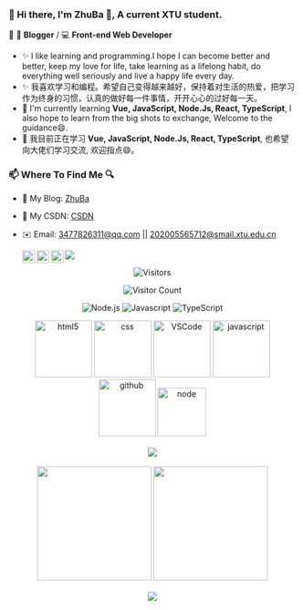 ### 🎉 Hi there, I'm ZhuBa 👋, A current XTU student. 

📄  🎨 **Blogger** / 💻 **Front-end Web Developer**
- ✨ I like learning and programming.I hope I can become better and better, keep my love for life, take learning as a lifelong habit, do everything well seriously and live a happy life every day.
- ✨ 我喜欢学习和编程。希望自己变得越来越好，保持着对生活的热爱，把学习作为终身的习惯，认真的做好每一件事情，开开心心的过好每一天。
- 🌱 I'm currently learning **Vue, JavaScript, Node.Js, React, TypeScript**, I also hope to learn from the big shots to exchange, Welcome to the guidance😄.
- 🌱 我目前正在学习 **Vue, JavaScript, Node.Js, React, TypeScript**, 也希望向大佬们学习交流, 欢迎指点😄。
### 📫 Where To Find Me 🔍
- 📝 My Blog: [ZhuBa](https://www.zhuba.cloud/)
- 💬 My CSDN: [CSDN](https://blog.csdn.net/qq_53904578)
- ✉️ Email: 3477826311@qq.com || 202005565712@smail.xtu.edu.cn

  <a target="_blank" href="https://github.com/zhuba-Ahhh/zhuba-Ahhh/blob/main/img/WX.jpg">
    <img align="left" title="微信号-zhuba-Ahhh" alt="eveningwater" width="22px" src="https://cdn.jsdelivr.net/npm/simple-icons@3.1.0/icons/wechat.svg" />
  </a>
  <a target="_blank" href="https://github.com/zhuba-Ahhh/zhuba-Ahhh/blob/main/img/QQ.jpg">
    <img align="left" title="QQ-3477826311" alt="3477826311" width="22px" src="https://cdn.jsdelivr.net/npm/simple-icons@3.1.0/icons/tencentqq.svg"  />
  </a>
  <a target="_blank" href="https://github.com/zhuba-Ahhh">
    <img align="left" title="Github" alt="zhuba-Ahhh" width="22px" src="https://cdn.jsdelivr.net/npm/simple-icons@3.1.0/icons/github.svg" />
  </a>

  ![](https://komarev.com/ghpvc/?username=zhuba-Ahhh&color=ff69b4&label=PV+Since+2022-08-10)



<!--
**zhuba-Ahhh/zhuba-Ahhh** is a ✨ _special_ ✨ repository because its `README.md` (this file) appears on your GitHub profile.

Here are some ideas to get you started:

- 🔭 I’m currently working on ...
- 🌱 I’m currently learning ...
- 👯 I’m looking to collaborate on ...
- 🤔 I’m looking for help with ...
- 💬 Ask me about ...
- 📫 How to reach me: ...
- 😄 Pronouns: ...
- ⚡ Fun fact: ...
[![访问量](https://profile-counter.glitch.me/TimeRainStarSky-TRSS_Yunzai/count.svg)](https://github.com/TimeRainStarSky/TRSS_Yunzai)
[![zhuba-Ahhh's github stats](https://github-readme-stats.vercel.app/api?username=zhuba-Ahhh&hide=contribs,prs&count_private=true&show_icons=true&&bg_color=30,40941c,cb1597&title_color=fff&text_color=fff&icon_color=fc0)](https://github.com/anuraghazra/github-readme-stats)
-->





<p align="center">
  <img alt="Visitors" src="https://visitor-badge.glitch.me/badge?page_id=zhuba-Ahhh.zhuba-Ahhh" title="Visitors">
</p>

<p align="center">
  <img alt="Visitor Count" src="https://profile-counter.glitch.me/zhuba-Ahhh/count.svg" title="Visitor Count">
</p>


<p align="center">
  <img alt="Node.js" src="https://img.shields.io/badge/-Nodejs-c0ebd?style=flat-square&logo=Node.js" title="Node.js">
  <img alt="Javascript" src="https://img.shields.io/badge/-JavaScript-oringe?style=flat-square&logo=javascript" title="JavaScript">
  <img alt="TypeScript" src="https://img.shields.io/badge/typescript-%23007ACC.svg?style=flat-square&logo=typescript&logoColor=white" title="TypeScript">
</p>

<div align="center">
  <img alt="html5" src="https://media.giphy.com/media/XAxylRMCdpbEWUAvr8/giphy.gif" width="100" title="html">
  <img alt="css" src="https://media.giphy.com/media/fsEaZldNC8A1PJ3mwp/giphy.gif" width="100" title="css">
  <img alt="VSCode" src="https://i.giphy.com/media/IdyAQJVN2kVPNUrojM/200.webp" width="100" title="vscode">
  <img alt="javascript" src="https://media3.giphy.com/media/ln7z2eWriiQAllfVcn/200w.webp" width="100" title="javascript">
  <img alt="github" src="https://i.giphy.com/media/KzJkzjggfGN5Py6nkT/200.webp" width="100" title="github">
  <img alt="node" src="https://media.giphy.com/media/kdFc8fubgS31b8DsVu/giphy.gif" width="85" title="node">
</div>
<br>

<!-- 连续提交代码天数记录 -->
<div align="center">
  <img align="center" src="https://github-readme-streak-stats.herokuapp.com/?user=zhuba-Ahhh&theme=dark&hide_border=true" />
</div>
<br>

<div align="center">
  <img height="200px" src="https://github-readme-stats.vercel.app/api?username=zhuba-Ahhh&hide_title=true&hide_border=true&show_icons=trueline_height=21&text_color=000&icon_color=000&bg_color=0,ea6161,ffc64d,fffc4d,52fa5a&theme=graywhite"></img>
  <img height="200px" src="https://github-readme-stats.vercel.app/api/top-langs/?username=zhuba-Ahhh&hide_title=true&hide_border=true&show_icons=trueline_height=21&text_color=000&icon_color=000&bg_color=0,ea6161,ffc64d,fffc4d,52fa5a&theme=graywhite"></img>
</div>
<br>

<div align="center"><img  src="https://github-profile-trophy.vercel.app/?username=zhuba-Ahhh&theme=gruvbox&row=1&column=7&no-frame=true&no-bg=true" /></div>
<br>
